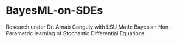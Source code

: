 # BayesML-on-SDEs
Research under Dr. Arnab Ganguly with LSU Math: Bayesian Non-Parametric learning of Stochastic Differential Equations
